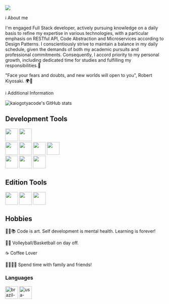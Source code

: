 <img src="https://portfolio-kaiogotya.s3.us-east-2.amazonaws.com/github-brand.png" />

ℹ About me

I'm engaged Full Stack developer, actively pursuing knowledge on a daily basis to refine my expertise in various technologies, with a particular emphasis on RESTful API, Code Abstraction and Microservices according to Design Patterns. I conscientiously strive to maintain a balance in my daily schedule, given the demands of both my academic pursuits and professional commitments. Consequently, I accord priority to my personal growth, including dedicated time for studies and fulfilling my responsibilities.🏫

"Face your fears and doubts, and new worlds will open to you", Robert Kiyosaki. 🌍🧠

ℹ Additional Information 

![kaiogotyacode's GitHub stats](https://github-readme-stats.vercel.app/api?username=kaiogotyacode&show_icons=true&theme=gruvbox&rank_icon=github)

## Development Tools
<div>    
  <img height="40em" src="https://img.shields.io/badge/C%23-239120?style=for-the-badge&logo=c-sharp&logoColor=white" />
  <img height="40em" src="https://img.shields.io/badge/Microsoft_SQL_Server-CC2927?style=for-the-badge&logo=microsoft-sql-server&logoColor=white"/>   
</div>
<div>    
  <img height="40em" src="https://img.shields.io/badge/HTML5-E34F26?style=for-the-badge&logo=html5&logoColor=white" />    
  <img height="40em" src="https://img.shields.io/badge/CSS3-1572B6?style=for-the-badge&logo=css3&logoColor=white" />
  <img height="40em" src="https://img.shields.io/badge/Bootstrap-563D7C?style=for-the-badge&logo=bootstrap&logoColor=white" />
  <img height="40em" src="https://img.shields.io/badge/JavaScript-F7DF1E?style=for-the-badge&logo=javascript&logoColor=black" />         
</div>
<div>   
  <img height="40em" src="https://img.shields.io/badge/jQuery-0769AD?style=for-the-badge&logo=jquery&logoColor=white" /> 
  <img height="40em" src="https://img.shields.io/badge/GitHub-100000?style=for-the-badge&logo=github&logoColor=white" />
  <img height="40em" src="https://img.shields.io/badge/GitLab-330F63?style=for-the-badge&logo=gitlab&logoColor=white"/>    
</div>

## Edition Tools
<div>
  <img height="40em" src="https://cdn.jsdelivr.net/gh/devicons/devicon/icons/photoshop/photoshop-line.svg" />
  <img height="40em" src="https://cdn.jsdelivr.net/gh/devicons/devicon/icons/premierepro/premierepro-original.svg" />               
  <img height="40em" src="https://cdn.jsdelivr.net/gh/devicons/devicon/icons/aftereffects/aftereffects-original.svg" />
</div>

## Hobbies

👨‍💻📚  Code is art. Self development is mental health. Learning is forever!

🏐🏀  Volleyball/Basketball on day off.

☕    Coffee Lover

👨‍👩‍👧‍👧   Spend time with family and friends!


### Languages

<div>  
  <img height="40em" src="https://img.icons8.com/color/96/brazil-circular.png" alt="brazil-flag"/>  
  <img height="40em" src="https://img.icons8.com/color/96/usa-circular.png" alt="usa-flag"/>
</div>
